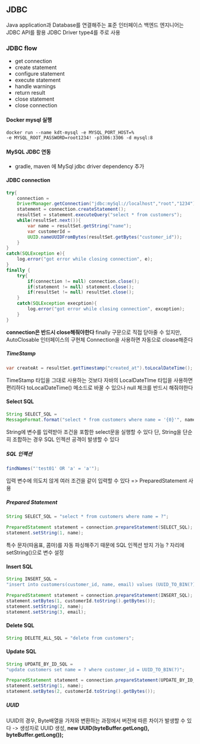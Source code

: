 ## JDBC
Java application과 Database를 연결해주는 표준 인터페이스
백엔드 엔지니어는 JDBC API를 활용
JDBC Driver type4를 주로 사용
### JDBC flow
- get connection
- create statement
- configure statement
- execute statement
- handle warnings
- return result
- close statement
- close connection
#### Docker mysql 실행
```
docker run --name kdt-mysql -e MYSQL_PORT_HOST=% 
-e MYSQL_ROOT_PASSWORD=root1234! -p3306:3306 -d mysql:8
```
#### MySQL JDBC 연동
- gradle, maven 에 MySql jdbc driver dependency 추가
#### JDBC connection
```java
try{
	connection = 
	DriverManager.getConnection("jdbc:mySql://localhost","root","1234");
	statement = connection.createStatement();
	resultSet = statement.executeQuery("select * from customers");
	while(resultSet.next()){
		var name = resultSet.getString("name");
		var customerId = 
		UUID.nameUUIDFromBytes(resultSet.getBytes("customer_id"));
	}
}
catch(SQLException e){
	log.error("got error while closing connection", e);
}
finally {
	try{
		if(connection != null) connection.close();
		if(statement != null) statement.close();
		if(resultSet != null) resultSet.close();
	}
	catch(SQLException execption){
		log.error("got error while closing connection", exception);
	}
}
```
**connection은 반드시 close해줘야한다**
finally 구문으로 직접 닫아줄 수 있지만, 
AutoClosable 인터페이스의 구현체 Connection을 사용하면 자동으로 cloase해준다
##### TimeStamp
```java
var createAt = resultSet.getTimestamp("created_at").toLocalDateTime();
```
TimeStamp 타입을 그대로 사용하는 것보다 자바의 LocalDateTIme 타입을 사용하면 편리하다
toLocalDateTime() 메소드로 바꿀 수 있으나 null 체크를 반드시 해줘야한다
#### Select SQL
```java
String SELECT_SQL = 
MessageFormat.format("select * from customers where name = '{0}'", name);
```
String에 변수를 입력받아 조건을 포함한 select문을 실행할 수 있다
단, String을 단순히 조합하는 경우 SQL 인젝션 공격이 발생할 수 있다
##### SQL 인젝션
```java
findNames("'test01' OR 'a' = 'a'");
```
입력 변수에 의도치 않게 여러 조건을 같이 입력할 수 있다
=> PreparedStatement 사용
##### Prepared Statement
```java
String SELECT_SQL = "select * from customers where name = ?";

PreparedStatement statement = connection.prepareStatement(SELECT_SQL);
statement.setString(1, name);
```
특수 문자(따옴표, 콤마)를 자동 파싱해주기 때문에 SQL 인젝션 방지 가능
? 자리에 setString()으로 변수 설정
#### Insert SQL
```java
String INSERT_SQL = 
"insert into customers(customer_id, name, email) values (UUID_TO_BIN(?), ?, ?)";

PreparedStatement statement = connection.prepareStatement(INSERT_SQL);
statement.setBytes(1, customerId.toString().getBytes());
statement.setString(2, name);
statement.setString(3, email);
```
#### Delete SQL
```java
String DELETE_ALL_SQL = "delete from customers";
```
#### Update SQL
```java
String UPDATE_BY_ID_SQL = 
"update customers set name = ? where customer_id = UUID_TO_BIN(?)";

PreparedStatement statement = connection.prepareStatement(UPDATE_BY_ID_SQL);
statement.setString(1, name);
statement.setBytes(2, customerId.toString().getBytes());
```
##### UUID
UUID의 경우, Byte배열을 가져와 변환하는 과정에서 버전에 따른 차이가 발생할 수 있다
-> 생성자로 UUID 생성, **new UUID(byteBuffer.getLong(), byteBuffer.getLong());**